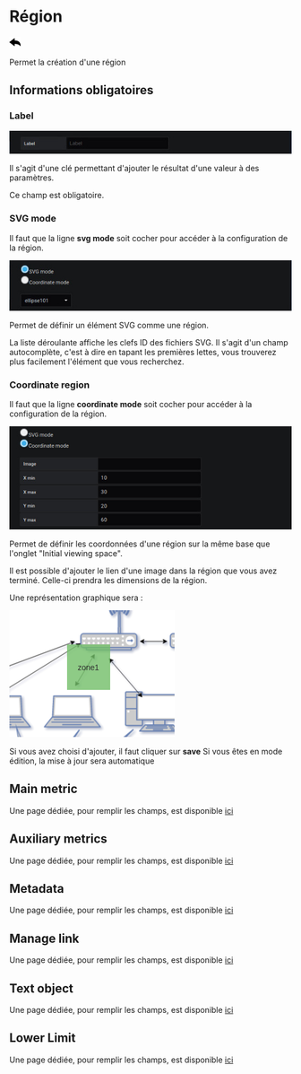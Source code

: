 # Région

[![](../../screenshots/other/Go-back.png)](coordinates.md)

Permet la création d'une région

## Informations obligatoires

### Label

![label](../../screenshots/editor/coordinates/screen-region/label.jpg)

Il s'agit d'une clé permettant d'ajouter le résultat d'une valeur à des paramètres.

Ce champ est obligatoire.

### SVG mode

Il faut que la ligne **svg mode** soit cocher pour accéder à la configuration de la région.

![svg mode](../../screenshots/editor/coordinates/screen-region/coord-svg-mode.jpg)

Permet de définir un élément SVG comme une région.

La liste déroulante affiche les clefs ID des fichiers SVG. Il s'agit d'un champ autocomplète, c'est à dire en tapant les premières lettes, vous trouverez plus facilement l'élément que vous recherchez.

### Coordinate region

Il faut que la ligne **coordinate mode** soit cocher pour accéder à la configuration de la région.

![coordinate mode](../../screenshots/editor/coordinates/screen-region/coord-coordinate-mode.jpg)

Permet de définir les coordonnées d'une région sur la même base que l'onglet "Initial viewing space".

Il est possible d'ajouter le lien d'une image dans la région que vous avez terminé. Celle-ci prendra les dimensions de la région.

Une représentation graphique sera :

![coordinateZOne](../../screenshots/editor/coordinates/screen-region/zone1.png)

Si vous avez choisi d'ajouter, il faut cliquer sur **save** Si vous êtes en mode édition, la mise à jour sera automatique

## Main metric

Une page dédiée, pour remplir les champs, est disponible [ici](coordinates-main-metric.md)

## Auxiliary metrics

Une page dédiée, pour remplir les champs, est disponible [ici](coordinates-auxiliary-metric.md)

## Metadata

Une page dédiée, pour remplir les champs, est disponible [ici](coordinates-metadata.md)

## Manage link

Une page dédiée, pour remplir les champs, est disponible [ici](coordinates-manage-link.md)

## Text object

Une page dédiée, pour remplir les champs, est disponible [ici](coordinates-object-text.md)

## Lower Limit

Une page dédiée, pour remplir les champs, est disponible [ici](coordinates-lower-limit.md)
